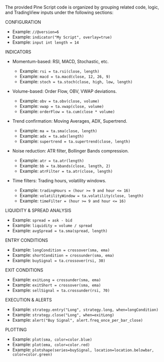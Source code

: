 The provided Pine Script code is organized by grouping related code, logic, and TradingView inputs under the following sections:

CONFIGURATION
- Example: `//@version=6`
- Example: `indicator("My Script", overlay=true)`
- Example: `input int length = 14`

INDICATORS
- Momentum-based: RSI, MACD, Stochastic, etc.
  - Example: `rsi = ta.rsi(close, length)`
  - Example: `macd = ta.macd(close, 12, 26, 9)`
  - Example: `stoch = ta.stoch(close, high, low, length)`

- Volume-based: Order Flow, OBV, VWAP deviations.
  - Example: `obv = ta.obv(close, volume)`
  - Example: `vwap = ta.vwap(close, volume)`
  - Example: `orderFlow = ta.cum(close * volume)`

- Trend confirmation: Moving Averages, ADX, Supertrend.
  - Example: `ma = ta.sma(close, length)`
  - Example: `adx = ta.adx(length)`
  - Example: `supertrend = ta.supertrend(close, length)`

- Noise reduction: ATR filter, Bollinger Bands compression.
  - Example: `atr = ta.atr(length)`
  - Example: `bb = ta.bbands(close, length, 2)`
  - Example: `atrFilter = ta.atr(close, length)`

- Time filters: Trading hours, volatility windows.
  - Example: `tradingHours = (hour >= 9 and hour <= 16)`
  - Example: `volatilityWindow = ta.volatility(close, length)`
  - Example: `timeFilter = (hour >= 9 and hour <= 16)`

LIQUIDITY & SPREAD ANALYSIS
- Example: `spread = ask - bid`
- Example: `liquidity = volume / spread`
- Example: `avgSpread = ta.sma(spread, length)`

ENTRY CONDITIONS
- Example: `longCondition = crossover(sma, ema)`
- Example: `shortCondition = crossunder(sma, ema)`
- Example: `buySignal = ta.crossover(rsi, 30)`

EXIT CONDITIONS
- Example: `exitLong = crossunder(sma, ema)`
- Example: `exitShort = crossover(sma, ema)`
- Example: `sellSignal = ta.crossunder(rsi, 70)`

EXECUTION & ALERTS
- Example: `strategy.entry("Long", strategy.long, when=longCondition)`
- Example: `strategy.close("Long", when=exitLong)`
- Example: `alert("Buy Signal", alert.freq_once_per_bar_close)`

PLOTTING
- Example: `plot(sma, color=color.blue)`
- Example: `plot(ema, color=color.red)`
- Example: `plotshape(series=buySignal, location=location.belowbar, color=color.green)`